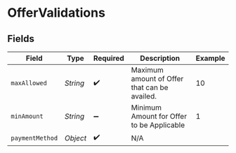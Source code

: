 # OfferValidations


## Fields

| Field                                        | Type                                         | Required                                     | Description                                  | Example                                      |
| -------------------------------------------- | -------------------------------------------- | -------------------------------------------- | -------------------------------------------- | -------------------------------------------- |
| `maxAllowed`                                 | *String*                                     | :heavy_check_mark:                           | Maximum amount of Offer that can be availed. | 10                                           |
| `minAmount`                                  | *String*                                     | :heavy_minus_sign:                           | Minimum Amount for Offer to be Applicable    | 1                                            |
| `paymentMethod`                              | *Object*                                     | :heavy_check_mark:                           | N/A                                          |                                              |
